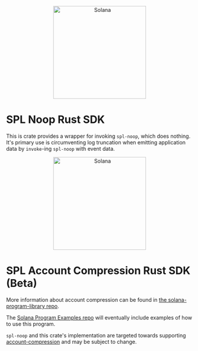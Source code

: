 <p align="center">
  <a href="https://solana.com">
    <img alt="Solana" src="https://i.imgur.com/IKyzQ6T.png" width="250" />
  </a>
</p>

# SPL Noop Rust SDK

This is crate provides a wrapper for invoking `spl-noop`, which does nothing. 
It's primary use is circumventing log truncation when emitting application data by `invoke`-ing `spl-noop` with event data.

<p align="center">
  <a href="https://solana.com">
    <img alt="Solana" src="https://i.imgur.com/IKyzQ6T.png" width="250" />
  </a>
</p>

# SPL Account Compression Rust SDK (Beta)

More information about account compression can be found in [the solana-program-library repo](https://github.com/solana-labs/solana-program-library/tree/master/account-compression).

The [Solana Program Examples repo](https://github.com/solana-developers/program-examples) will eventually include examples of how to use this program.

`spl-noop` and this crate's implementation are targeted towards supporting [account-compression](https://github.com/solana-labs/solana-program-library/tree/master/account-compression) and may be subject to change.